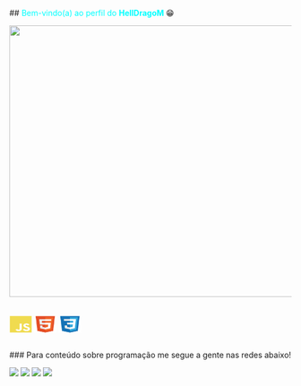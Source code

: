 <p>## <span style="color: #00ffff;">Bem-vindo(a) ao perfil do </span><strong><span style="color: #00ffff;">HellDragoM</span> </strong>😁</p>

<img src="https://i.pinimg.com/originals/3a/db/43/3adb4385b0ad8e89bd73c287433d3359.gif" width="864" height="485"
  width="100%" border-radius="50%"/>



<div style="display: inline_block;"><br /> 
<img src="https://raw.githubusercontent.com/devicons/devicon/master/icons/javascript/javascript-plain.svg" alt="Js" width="40" height="30" align="center" /> 
<img src="https://raw.githubusercontent.com/devicons/devicon/master/icons/html5/html5-original.svg" alt="HTML" width="40" height="30" align="center" /> 
<img src="https://raw.githubusercontent.com/devicons/devicon/master/icons/css3/css3-original.svg" alt="CSS" width="40" height="30" align="center" />
</div>

<p><br /> ### Para conte&uacute;do sobre programa&ccedil;&atilde;o me segue a gente nas redes abaixo!</p>

<div><a target="_blank" rel="noopener">
  <img src="https://img.shields.io/badge/YouTube-FF0000?style=for-the-badge&amp;logo=youtube&amp;logoColor=white" /></a> 
  <a target="_blank" rel="noopener"> <img src="https://img.shields.io/badge/-Instagram-%23E4405F?style=for-the-badge&amp;logo=instagram&amp;logoColor=white" /></a> 
  <a><img src="https://img.shields.io/badge/Discord-7289DA?style=for-the-badge&amp;logo=discord&amp;logoColor=white" /></a> 
  <a target="_blank" rel="noopener"> <img src="https://img.shields.io/badge/-LinkedIn-%230077B5?style=for-the-badge&amp;logo=linkedin&amp;logoColor=white" /></a></div>
